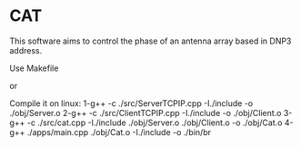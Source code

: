 # CAT
This software aims to control the phase of an antenna array based in DNP3 address.

Use Makefile

or 

Compile it on linux:
1-g++ -c ./src/ServerTCPIP.cpp -I./include -o ./obj/Server.o
2-g++ -c ./src/ClientTCPIP.cpp -I./include -o ./obj/Client.o
3-g++ -c ./src/cat.cpp -I./include ./obj/Server.o ./obj/Client.o -o ./obj/Cat.o
4-g++ ./apps/main.cpp ./obj/Cat.o -I./include -o ./bin/br

